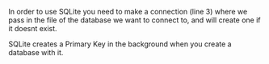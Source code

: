  In order to use SQLite you need to make a connection (line 3) where we pass in the file of the database we want to connect to, and will create one if it doesnt exist. 

SQLite creates a Primary Key in the background when you create a database with it. 
 